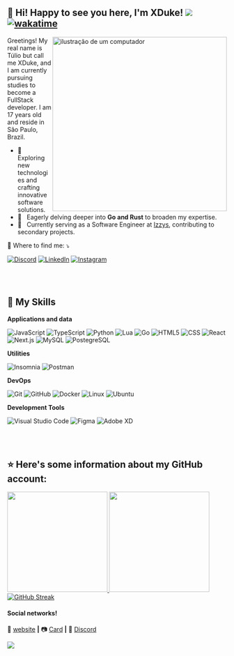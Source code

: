 ## 💜 Hi! Happy to see you here, <strong>I'm XDuke!</strong> ![](https://komarev.com/ghpvc/?username=XDukeHD&color=006bed) [![wakatime](https://wakatime.com/badge/user/f7fc301e-e4ee-4d46-b45f-5ff61c255b35.svg)](https://wakatime.com/@f7fc301e-e4ee-4d46-b45f-5ff61c255b35)




<img src="https://raw.githubusercontent.com/MicaelliMedeiros/micaellimedeiros/master/image/computer-illustration.png" alt="ilustração de um computador" min-width="400px" max-width="400px" width="400px" align="right">

<p align="left"> 
  Greetings! My real name is Túlio but call me XDuke, and I am currently pursuing studies to become a FullStack developer. I am 17 years old and reside in São Paulo, Brazil.
</p>

 - 🌱 &nbsp; Exploring new technologies and crafting innovative software solutions.
 - 🦄 &nbsp; Eagerly delving deeper into **Go and Rust** to broaden my expertise.
 - 💼 &nbsp; Currently serving as a Software Engineer at <a href="https://github.com/izzysbot">Izzys</a>, contributing to secondary projects.

<p align="left">
  💌 Where to find me: ⤵️
</p>

<p align="left">
  <a href="https://discord.com/users/816775306115285073" title="Discord">
  <img src="https://img.shields.io/badge/-Discord-333333?style=flat&labelColor=blue&logo=discord&logoColor=white&link=https://discord.com/users/816775306115285073" alt="Discord"/></a>
  <a href="#" title="LinkedIn">
  <img src="https://img.shields.io/badge/-Linkedin-333333?style=flat&logo=Linkedin&logoColor=blue&link=LINK-DO-SEU-LINKEDIN" alt="LinkedIn"/></a>
  <a href="#" title="Instagram">
  <img src="https://img.shields.io/badge/-Instagram-333333?style=flat&labelColor=DF0174&logo=instagram&logoColor=pink&link=LINK-DO-SEU-INSTAGRAM" alt="Instagram"/></a>
</p>

<br/>
<br/>

## 🚀 My Skills
**Applications and data**

![JavaScript](https://img.shields.io/badge/-JavaScript-333333?style=flat&logo=javascript)
![TypeScript](https://img.shields.io/badge/-TypeScript-333333?style=flat&logo=typescript)
![Python](https://img.shields.io/badge/-Python-333333?style=flat&logo=python)
![Lua](https://img.shields.io/badge/-Lua-333333?style=flat&logo=lua)
![Go](https://img.shields.io/badge/-GoLang-333333?style=flat&logo=go)
![HTML5](https://img.shields.io/badge/-HTML5-333333?style=flat&logo=HTML5)
![CSS](https://img.shields.io/badge/-CSS-333333?style=flat&logo=CSS3&logoColor=1572B6)
![React](https://img.shields.io/badge/-React-333333?style=flat&logo=react)
![Next.js](https://img.shields.io/badge/-Next.js-333333?style=flat&logo=next.js)
![MySQL](https://img.shields.io/badge/-MySQL-333333?style=flat&logo=mysql)
![PostegreSQL](https://img.shields.io/badge/PostgreSQL-333333?style=flat&logo=postgresql&logoColor=white)

**Utilities**

![Insomnia](https://img.shields.io/badge/-Insomnia-333333?style=flat&logo=insomnia)
![Postman](https://img.shields.io/badge/-Postman-333333?style=flat&logo=postman)

**DevOps**

![Git](https://img.shields.io/badge/-Git-333333?style=flat&logo=git)
![GitHub](https://img.shields.io/badge/-GitHub-333333?style=flat&logo=github)
![Docker](https://img.shields.io/badge/-Docker-333333?style=flat&logo=docker)
![Linux](https://img.shields.io/badge/-Linux-333333?style=flat&logo=linux)
![Ubuntu](https://img.shields.io/badge/-Ubuntu-333333?style=flat&logo=ubuntu)

**Development Tools**

![Visual Studio Code](https://img.shields.io/badge/-Visual%20Studio%20Code-333333?style=flat&logo=visual-studio-code&logoColor=007ACC)
![Figma](https://img.shields.io/badge/-Figma-333333?style=flat&logo=figma&logoColor=007ACC)
![Adobe XD](https://img.shields.io/badge/-Adobe%20XD-333333?style=flat&logo=adobe-xd&logoColor=007ACC)

<br/>
<br/>

## ⭐ Here's some information about my GitHub account:
<div>
  <a href="https://github.com/XDukeHD">
  <img height="230em" src="https://github-readme-stats.vercel.app/api?username=xdukehd&theme=aura&show_icons=true"/> <img height="230em" src="https://github-readme-stats.vercel.app/api/top-langs/?username=XDukeHD&langs_count=20&theme=aura&layout=donut"/>
<a href="https://git.io/streak-stats"><img src="https://github-readme-streak-stats-six-topaz.vercel.app?user=XDukeHD&theme=shades-of-purple&hide_border=true&short_numbers=true" alt="GitHub Streak" /></a> 
 </a>
</div>

#### Social networks!

🏡 [website](https://xduke.vercel.app/) **|** 
📷 [Card](https://xduke.vercel.app/bio) **|** 
🤖 [Discord](https://discord.com/users/816775306115285073) 

<div align="left">
  <img  src="https://discord.c99.nl/widget/theme-1/816775306115285073.png"/>
</div>
